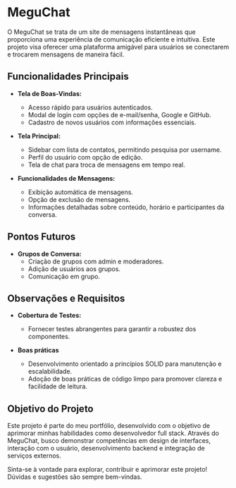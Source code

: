 # MeguChat

O MeguChat se trata de um site de mensagens instantâneas que proporciona uma experiência de comunicação eficiente e intuitiva. Este projeto visa oferecer uma plataforma amigável para usuários se conectarem e trocarem mensagens de maneira fácil.

## Funcionalidades Principais

- **Tela de Boas-Vindas:**
  - Acesso rápido para usuários autenticados.
  - Modal de login com opções de e-mail/senha, Google e GitHub.
  - Cadastro de novos usuários com informações essenciais.

- **Tela Principal:**
  - Sidebar com lista de contatos, permitindo pesquisa por username.
  - Perfil do usuário com opção de edição.
  - Tela de chat para troca de mensagens em tempo real.

- **Funcionalidades de Mensagens:**
  - Exibição automática de mensagens.
  - Opção de exclusão de mensagens.
  - Informações detalhadas sobre conteúdo, horário e participantes da conversa.

## Pontos Futuros

- **Grupos de Conversa:**
  - Criação de grupos com admin e moderadores.
  - Adição de usuários aos grupos.
  - Comunicação em grupo.

## Observações e Requisitos

- **Cobertura de Testes:**
  - Fornecer testes abrangentes para garantir a robustez dos componentes.

- **Boas práticas**
  - Desenvolvimento orientado a princípios SOLID para manutenção e escalabilidade.
  - Adoção de boas práticas de código limpo para promover clareza e facilidade de leitura.


## Objetivo do Projeto

Este projeto é parte do meu portfólio, desenvolvido com o objetivo de aprimorar minhas habilidades como desenvolvedor full stack. Através do MeguChat, busco demonstrar competências em design de interfaces, interação com o usuário, desenvolvimento backend e integração de serviços externos.

Sinta-se à vontade para explorar, contribuir e aprimorar este projeto! Dúvidas e sugestões são sempre bem-vindas.

